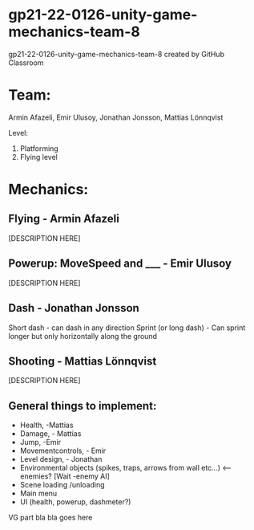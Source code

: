 # gp21-22-0126-unity-game-mechanics-team-8
gp21-22-0126-unity-game-mechanics-team-8 created by GitHub Classroom

# Team:
Armin Afazeli,
Emir Ulusoy,
Jonathan Jonsson,
Mattias Lönnqvist

Level:
1) Platforming
2) Flying level


# Mechanics:

## Flying - Armin Afazeli
[DESCRIPTION HERE]


## Powerup: MoveSpeed and ___ - Emir Ulusoy 
[DESCRIPTION HERE]


## Dash - Jonathan Jonsson
Short dash - can dash in any direction
Sprint (or long dash) - Can sprint longer but only horizontally along the ground


## Shooting - Mattias Lönnqvist
[DESCRIPTION HERE]

## General things to implement:
* Health, -Mattias
* Damage, - Mattias
* Jump, -Emir
* Movementcontrols, - Emir 
* Level design, - Jonathan
* Environmental objects (spikes, traps, arrows from wall etc...) <--enemies? [Wait -enemy AI]
* Scene loading /unloading
* Main menu
* UI (health, powerup, dashmeter?) 


VG part bla bla goes here
